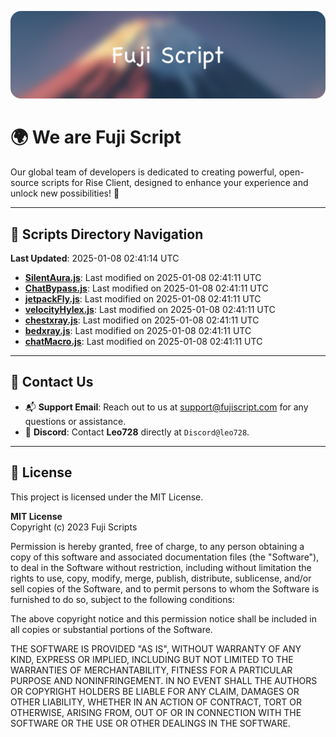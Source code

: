 ![Banner](.github/b.webp)

# 🌍 **We are Fuji Script**

Our global team of developers is dedicated to creating powerful, open-source scripts for Rise Client, designed to enhance your experience and unlock new possibilities! 🌟

---
<!-- SCRIPTS_NAVIGATION_START -->
## 📂 **Scripts Directory Navigation**

**Last Updated**: 2025-01-08 02:41:14 UTC

- **[SilentAura.js](scripts/SilentAura.js)**: Last modified on 2025-01-08 02:41:11 UTC
- **[ChatBypass.js](scripts/ChatBypass.js)**: Last modified on 2025-01-08 02:41:11 UTC
- **[jetpackFly.js](scripts/jetpackFly.js)**: Last modified on 2025-01-08 02:41:11 UTC
- **[velocityHylex.js](scripts/velocityHylex.js)**: Last modified on 2025-01-08 02:41:11 UTC
- **[chestxray.js](scripts/chestxray.js)**: Last modified on 2025-01-08 02:41:11 UTC
- **[bedxray.js](scripts/bedxray.js)**: Last modified on 2025-01-08 02:41:11 UTC
- **[chatMacro.js](scripts/chatMacro.js)**: Last modified on 2025-01-08 02:41:11 UTC

<!-- SCRIPTS_NAVIGATION_END -->

---

## 💬 **Contact Us**  
- 📬 **Support Email**: Reach out to us at [support@fujiscript.com](mailto:support@fujiscript.com) for any questions or assistance.  
- 💬 **Discord**: Contact **Leo728** directly at `Discord@leo728`.

---

## 📜 **License**

This project is licensed under the MIT License.  

**MIT License**  
Copyright (c) 2023 Fuji Scripts  

Permission is hereby granted, free of charge, to any person obtaining a copy of this software and associated documentation files (the "Software"), to deal in the Software without restriction, including without limitation the rights to use, copy, modify, merge, publish, distribute, sublicense, and/or sell copies of the Software, and to permit persons to whom the Software is furnished to do so, subject to the following conditions:  

The above copyright notice and this permission notice shall be included in all copies or substantial portions of the Software.  

THE SOFTWARE IS PROVIDED "AS IS", WITHOUT WARRANTY OF ANY KIND, EXPRESS OR IMPLIED, INCLUDING BUT NOT LIMITED TO THE WARRANTIES OF MERCHANTABILITY, FITNESS FOR A PARTICULAR PURPOSE AND NONINFRINGEMENT. IN NO EVENT SHALL THE AUTHORS OR COPYRIGHT HOLDERS BE LIABLE FOR ANY CLAIM, DAMAGES OR OTHER LIABILITY, WHETHER IN AN ACTION OF CONTRACT, TORT OR OTHERWISE, ARISING FROM, OUT OF OR IN CONNECTION WITH THE SOFTWARE OR THE USE OR OTHER DEALINGS IN THE SOFTWARE.  
